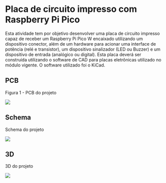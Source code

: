 # Placa de circuito impresso com Raspberry Pi Pico

Esta atividade tem por objetivo desenvolver uma placa de circuito impresso capaz de receber um Raspberry Pi Pico W encaixado utilizando um dispositivo conector, além de um hardware para acionar uma interface de potência (relé e transistor), um dispositivo sinalizador (LED ou Buzzer) e um dispositivo de entrada (analógico ou digital). Esta placa deverá ser construída utilizando o software de CAD para placas eletrônicas utilizado no módulo vigente. O software utilizado foi o KiCad.

## PCB

<p style={{textAlign: 'center'}}>Figura 1 - PCB do projeto</p>

<div style={{margin: 25}}>
    <div style={{textAlign: 'center'}}>
        <img src={require("images/pcb.png")} style={{width: 400}}/>
        <br/>
    </div>
</div>

<p style={{textAlign: 'center'}}></p>


## Schema

<p style={{textAlign: 'center'}}>Schema do projeto</p>

<div style={{margin: 25}}>
    <div style={{textAlign: 'center'}}>
        <img src={require("images/schema.png")} style={{width: 400}}/>
        <br/>
    </div>
</div>

<p style={{textAlign: 'center'}}></p>

## 3D

<p style={{textAlign: 'center'}}>3D do projeto</p>

<div style={{margin: 25}}>
    <div style={{textAlign: 'center'}}>
        <img src={require("images/3d.png")} style={{width: 400}}/>
        <br/>
    </div>
</div>

<p style={{textAlign: 'center'}}></p>